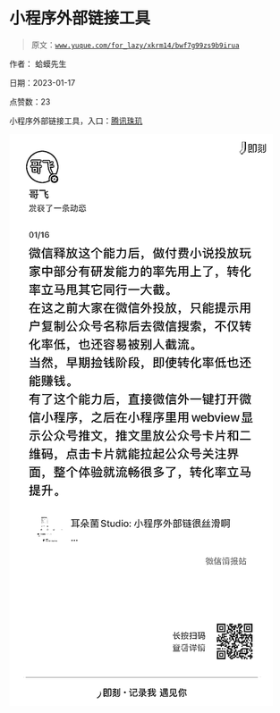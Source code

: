 # 小程序外部链接工具

> 原文：[`www.yuque.com/for_lazy/xkrm14/bwf7g99zs9b9irua`](https://www.yuque.com/for_lazy/xkrm14/bwf7g99zs9b9irua)



作者： 蛤蟆先生 

日期：2023-01-17 

点赞数：23 

小程序外部链接工具，入口：[腾讯珠玑](https://zj.cloud.tencent.com) 

![](img/e987c74a7bbe566599d21de7de5b9eb5.png) 

